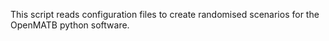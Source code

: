 This script reads configuration files to create randomised scenarios for the OpenMATB python software.